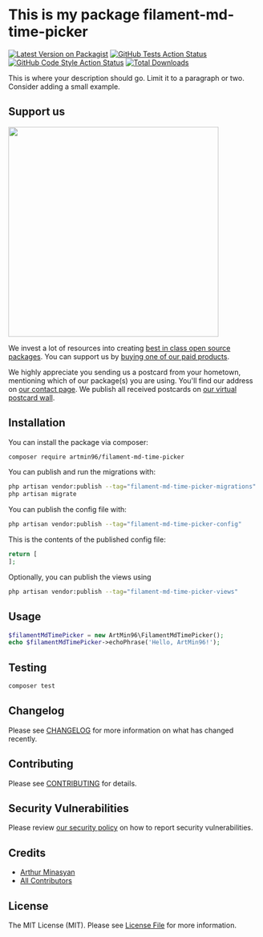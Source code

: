 # This is my package filament-md-time-picker

[![Latest Version on Packagist](https://img.shields.io/packagist/v/artmin96/filament-md-time-picker.svg?style=flat-square)](https://packagist.org/packages/artmin96/filament-md-time-picker)
[![GitHub Tests Action Status](https://img.shields.io/github/actions/workflow/status/artmin96/filament-md-time-picker/run-tests.yml?branch=main&label=tests&style=flat-square)](https://github.com/artmin96/filament-md-time-picker/actions?query=workflow%3Arun-tests+branch%3Amain)
[![GitHub Code Style Action Status](https://img.shields.io/github/actions/workflow/status/artmin96/filament-md-time-picker/fix-php-code-style-issues.yml?branch=main&label=code%20style&style=flat-square)](https://github.com/artmin96/filament-md-time-picker/actions?query=workflow%3A"Fix+PHP+code+style+issues"+branch%3Amain)
[![Total Downloads](https://img.shields.io/packagist/dt/artmin96/filament-md-time-picker.svg?style=flat-square)](https://packagist.org/packages/artmin96/filament-md-time-picker)

This is where your description should go. Limit it to a paragraph or two. Consider adding a small example.

## Support us

[<img src="https://github-ads.s3.eu-central-1.amazonaws.com/filament-md-time-picker.jpg?t=1" width="419px" />](https://spatie.be/github-ad-click/filament-md-time-picker)

We invest a lot of resources into creating [best in class open source packages](https://spatie.be/open-source). You can support us by [buying one of our paid products](https://spatie.be/open-source/support-us).

We highly appreciate you sending us a postcard from your hometown, mentioning which of our package(s) you are using. You'll find our address on [our contact page](https://spatie.be/about-us). We publish all received postcards on [our virtual postcard wall](https://spatie.be/open-source/postcards).

## Installation

You can install the package via composer:

```bash
composer require artmin96/filament-md-time-picker
```

You can publish and run the migrations with:

```bash
php artisan vendor:publish --tag="filament-md-time-picker-migrations"
php artisan migrate
```

You can publish the config file with:

```bash
php artisan vendor:publish --tag="filament-md-time-picker-config"
```

This is the contents of the published config file:

```php
return [
];
```

Optionally, you can publish the views using

```bash
php artisan vendor:publish --tag="filament-md-time-picker-views"
```

## Usage

```php
$filamentMdTimePicker = new ArtMin96\FilamentMdTimePicker();
echo $filamentMdTimePicker->echoPhrase('Hello, ArtMin96!');
```

## Testing

```bash
composer test
```

## Changelog

Please see [CHANGELOG](CHANGELOG.md) for more information on what has changed recently.

## Contributing

Please see [CONTRIBUTING](CONTRIBUTING.md) for details.

## Security Vulnerabilities

Please review [our security policy](../../security/policy) on how to report security vulnerabilities.

## Credits

- [Arthur Minasyan](https://github.com/ArtMin96)
- [All Contributors](../../contributors)

## License

The MIT License (MIT). Please see [License File](LICENSE.md) for more information.
